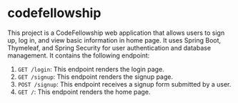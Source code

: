 # codefellowship

This project is a CodeFellowship web application that allows users to sign up, log in, and view basic information in home page. It uses Spring Boot, Thymeleaf, and Spring Security for user authentication and database management.
It contains the following endpoint:
1. `GET /login`: This endpoint renders the login page.
2. `GET /signup`: This endpoint renders the signup page.
3. `POST /signup`: This endpoint receives a signup form submitted by a user.
4. `GET /`: This endpoint renders the home page.

